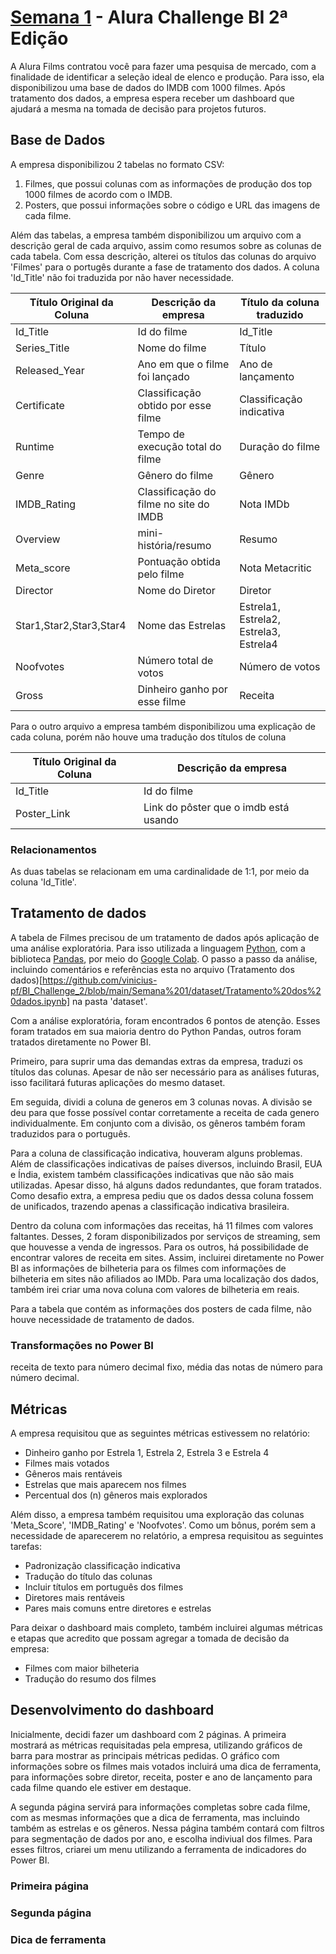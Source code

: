 # [Semana 1](https://bit.ly/Semana1_Alura) - Alura Challenge BI 2ª Edição

A Alura Films contratou você para fazer uma pesquisa de mercado, com a finalidade de identificar a seleção ideal de elenco e produção. Para isso, ela disponibilizou uma base de dados do IMDB com 1000 filmes. Após tratamento dos dados, a empresa espera receber um dashboard que ajudará a mesma na tomada de decisão para projetos futuros.

## Base de Dados

A empresa disponibilizou 2 tabelas no formato CSV:
  
  1. Filmes, que possui colunas com as informações de produção dos top 1000 filmes de acordo com o IMDB.
  2. Posters, que possui informações sobre o código e URL das imagens de cada filme. 

Além das tabelas, a empresa também disponibilizou um arquivo com a descrição geral de cada arquivo, assim como resumos sobre as colunas de cada tabela. Com essa descrição, alterei os títulos das colunas do arquivo 'Filmes' para o portugês durante a fase de tratamento dos dados. A coluna 'Id_Title' não foi traduzida por não haver necessidade.

Título Original da Coluna | Descrição da empresa | Título da coluna traduzido
--------------- | -------------------------------- | -------------------
Id_Title | Id do filme | Id_Title
Series_Title | Nome do filme | Título
Released_Year | Ano em que o filme foi lançado | Ano de lançamento
Certificate | Classificação obtido por esse filme | Classificação indicativa
Runtime | Tempo de execução total do filme | Duração do filme
Genre | Gênero do filme | Gênero
IMDB_Rating | Classificação do filme no site do IMDB | Nota IMDb
Overview | mini-história/resumo | Resumo
Meta_score | Pontuação obtida pelo filme | Nota Metacritic
Director | Nome do Diretor | Diretor
Star1,Star2,Star3,Star4 | Nome das Estrelas | Estrela1, Estrela2, Estrela3, Estrela4
Noofvotes | Número total de votos | Número de votos
Gross | Dinheiro ganho por esse filme | Receita

Para o outro arquivo a empresa também disponibilizou uma explicação de cada coluna, porém não houve uma tradução dos títulos de coluna

Título Original da Coluna | Descrição da empresa
--------------- | --------------------------------
Id_Title | Id do filme
Poster_Link | Link do pôster que o imdb está usando


### Relacionamentos

As duas tabelas se relacionam em uma cardinalidade de 1:1, por meio da coluna 'Id_Title'.

## Tratamento de dados

A tabela de Filmes precisou de um tratamento de dados após aplicação de uma análise exploratória. Para isso utilizada a linguagem [Python](https://www.python.org/), com a biblioteca [Pandas](https://pandas.pydata.org/), por meio do [Google Colab](https://colab.research.google.com/). O passo a passo da análise, incluindo comentários e referências esta no arquivo (Tratamento dos dados)[https://github.com/vinicius-pf/BI_Challenge_2/blob/main/Semana%201/dataset/Tratamento%20dos%20dados.ipynb] na pasta 'dataset'.

Com a análise exploratória, foram encontrados 6 pontos de atenção. Esses foram tratados em sua maioria dentro do Python Pandas, outros foram tratados diretamente no Power BI.

Primeiro, para suprir uma das demandas extras da empresa, traduzi os títulos das colunas. Apesar de não ser necessário para as análises futuras, isso facilitará futuras aplicações do mesmo dataset.

Em seguida, dividi a coluna de generos em 3 colunas novas. A divisão se deu para que fosse possível contar corretamente a receita de cada genero individualmente. Em conjunto com a divisão, os gêneros também foram traduzidos para o português.

Para a coluna de classificação indicativa, houveram alguns problemas. Além de classificações indicativas de países diversos, incluindo Brasil, EUA e Índia, existem também classificações indicativas que não são mais utilizadas. Apesar disso, há alguns dados redundantes, que foram tratados. Como desafio extra, a empresa pediu que os dados dessa coluna fossem de unificados, trazendo apenas a classificação indicativa brasileira.

Dentro da coluna com informações das receitas, há 11 filmes com valores faltantes. Desses, 2 foram disponibilizados por serviços de streaming, sem que houvesse a venda de ingressos. Para os outros, há possibilidade de encontrar valores de receita em sites. Assim, incluirei diretamente no Power BI as informações de bilheteria para os filmes com informações de bilheteria em sites não afiliados ao IMDb. Para uma localização dos dados, também irei criar uma nova coluna com valores de bilheteria em reais. 






Para a tabela que contém as informações dos posters de cada filme, não houve necessidade de tratamento de dados.



### Transformações no Power BI

receita de texto para número decimal fixo, média das notas de número para número decimal.

## Métricas

A empresa requisitou que as seguintes métricas estivessem no relatório:

- Dinheiro ganho por Estrela 1, Estrela 2, Estrela 3 e Estrela 4
- Filmes mais votados
- Gêneros mais rentáveis
- Estrelas que mais aparecem nos filmes
- Percentual dos (n) gêneros mais explorados

Além disso, a empresa também requisitou uma exploração das colunas 'Meta_Score', 'IMDB_Rating' e 'Noofvotes'. Como um bônus, porém sem a necessidade de aparecerem no relatório, a empresa requisitou as seguintes tarefas:

- Padronização classificação indicativa
- Tradução do título das colunas
- Incluir títulos em português dos filmes
- Diretores mais rentáveis
- Pares mais comuns entre diretores e estrelas

Para deixar o dashboard mais completo, também incluirei algumas métricas e etapas que acredito que possam agregar a tomada de decisão da empresa:
- Filmes com maior bilheteria
- Tradução do resumo dos filmes

  
## Desenvolvimento do dashboard

Inicialmente, decidi fazer um dashboard com 2 páginas. A primeira mostrará as métricas requisitadas pela empresa, utilizando gráficos de barra para mostrar as principais métricas pedidas. O gráfico com informações sobre os filmes mais votados incluirá uma dica de ferramenta, para informações sobre diretor, receita, poster e ano de lançamento para cada filme quando ele estiver em destaque.

A segunda página servirá para informações completas sobre cada filme, com as mesmas informações que a dica de ferramenta, mas incluindo também as estrelas e os gêneros. Nessa página também contará com filtros para segmentação de dados por ano, e escolha indiviual dos filmes. Para esses filtros, criarei um menu utilizando a ferramenta de indicadores do Power BI.

### Primeira página

### Segunda página

### Dica de ferramenta
